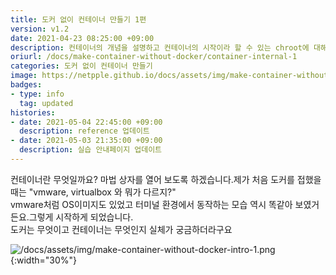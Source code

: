 ```yaml
---
title: 도커 없이 컨테이너 만들기 1편
version: v1.2
date: 2021-04-23 08:25:00 +09:00
description: 컨테이너의 개념을 설명하고 컨테이너의 시작이라 할 수 있는 chroot에 대해 다룹니다.
oriurl: /docs/make-container-without-docker/container-internal-1
categories: 도커 없이 컨테이너 만들기
image: https://netpple.github.io/docs/assets/img/make-container-without-docker-intro-1.png
badges:
- type: info
  tag: updated
histories:
- date: 2021-05-04 22:45:00 +09:00
  description: reference 업데이트 
- date: 2021-05-03 21:35:00 +09:00
  description: 실습 안내페이지 업데이트
---
```


컨테이너란 무엇일까요? 마법 상자를 열어 보도록 하겠습니다.제가 처음 도커를 접했을 때는 "vmware, virtualbox 와 뭐가 다르지?"  
vmware처럼 OS이미지도 있었고 터미널 환경에서 동작하는 모습 역시 똑같아 보였거든요.그렇게 시작하게 되었습니다.  
도커는 무엇이고 컨테이너는 무엇인지 실체가 궁금하더라구요

![/docs/assets/img/make-container-without-docker-intro-1.png](/docs/assets/img/make-container-without-docker-intro-1.png){:width="30%"}